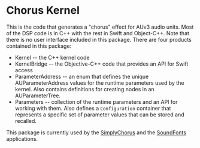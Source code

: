 # Chorus Kernel

This is the code that generates a "chorus" effect for AUv3 audio units. Most of the DSP code is in C++ with the
rest in Swift and Object-C++. Note that there is no user interface included in this package. There are four
products contained in this package:

* Kernel -- the C++ kernel code
* KernelBridge -- the Objective-C++ code that provides an API for Swift access
* ParameterAddress -- an enum that defines the unique AUParameterAddress values for the runtime parameters used by the
kernel. Also contains definitions for creating nodes in an AUParameterTree.
* Parameters -- collection of the runtime parameters and an API for working with them. Also defines a `Configuration`
container that represents a specific set of parameter values that can be stored and recalled.

This package is currently used by the [SimplyChorus](https://github.com/bradhowes/SimplyChorus) and the 
[SoundFonts](https://github.com/bradhowes/SoundFonts) applications.
